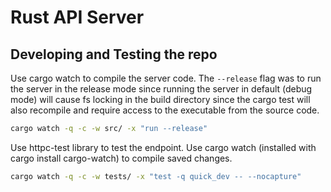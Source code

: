 # Rust API Server

## Developing and Testing the repo

Use cargo watch to compile the server code. The `--release` flag was to run the server in the release mode since running the server in default (debug mode) will cause fs locking in the build directory since the cargo test will also recompile and require access to the executable from the source code.

```bash
cargo watch -q -c -w src/ -x "run --release"
```

Use httpc-test library to test the endpoint. Use cargo watch (installed with cargo install cargo-watch) to compile saved changes.

```bash
cargo watch -q -c -w tests/ -x "test -q quick_dev -- --nocapture"
```

